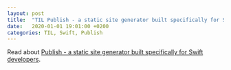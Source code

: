 ```yaml
---
layout: post
title:  "TIL Publish - a static site generator built specifically for Swift developers"
date:   2020-01-01 19:01:00 +0200
categories: TIL, Swift, Publish
---
```

Read about [Publish - a static site generator built specifically for Swift developers](https://github.com/JohnSundell/Publish). 
